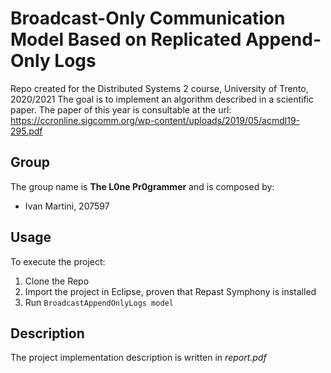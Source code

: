 # Broadcast-Only Communication Model Based on Replicated Append-Only Logs
Repo created for the Distributed Systems 2 course, University of Trento, 2020/2021
The goal is to implement an algorithm described in a scientific paper. The paper of this year is consultable at the url:
https://ccronline.sigcomm.org/wp-content/uploads/2019/05/acmdl19-295.pdf
## Group
The group name is **The L0ne Pr0grammer** and is composed by:
- Ivan Martini, 207597
## Usage
To execute the project:
1. Clone the Repo
2. Import the project in Eclipse, proven that Repast Symphony is installed
3. Run `BroadcastAppendOnlyLogs model`
## Description
The project implementation description is written in *report.pdf*